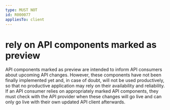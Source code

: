 ```yaml
---
type: MUST NOT
id: R000077
appliesTo: client
---
```


# rely on API components marked as preview

API components marked as preview are intended to inform API consumers about upcoming API changes. However, these components have not been finally implemented yet and, in case of doubt, will not be used productively, so that no productive application may rely on their availability and reliability. If an API consumer relies on appropriately marked API components, they must check with the API provider when these changes will go live and can only go live with their own updated API client afterwards.

